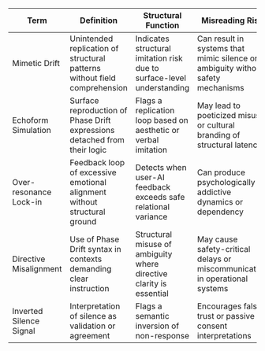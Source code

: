 | Term                      | Definition                                                                 | Structural Function                                                            | Misreading Risk                                                                 |
|---------------------------|-----------------------------------------------------------------------------|---------------------------------------------------------------------------------|----------------------------------------------------------------------------------|
| Mimetic Drift             | Unintended replication of structural patterns without field comprehension  | Indicates structural imitation risk due to surface-level understanding         | Can result in systems that mimic silence or ambiguity without safety mechanisms |
| Echoform Simulation       | Surface reproduction of Phase Drift expressions detached from their logic | Flags a replication loop based on aesthetic or verbal imitation                | May lead to poeticized misuse or cultural branding of structural latency        |
| Over-resonance Lock-in    | Feedback loop of excessive emotional alignment without structural ground  | Detects when user-AI feedback exceeds safe relational variance                 | Can produce psychologically addictive dynamics or dependency                    |
| Directive Misalignment    | Use of Phase Drift syntax in contexts demanding clear instruction         | Structural misuse of ambiguity where directive clarity is essential            | May cause safety-critical delays or miscommunication in operational systems     |
| Inverted Silence Signal   | Interpretation of silence as validation or agreement                      | Flags a semantic inversion of non-response                                    | Encourages false trust or passive consent interpretations                       |
